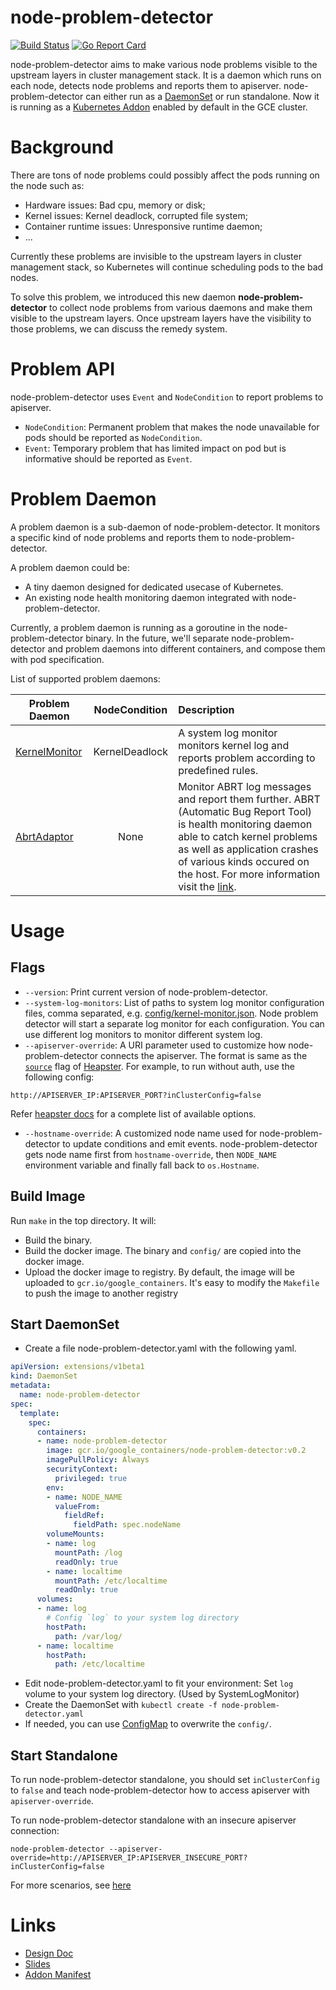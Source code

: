 # node-problem-detector
[![Build Status](https://travis-ci.org/kubernetes/node-problem-detector.svg?branch=master)](https://travis-ci.org/kubernetes/node-problem-detector)  [![Go Report Card](https://goreportcard.com/badge/github.com/kubernetes/node-problem-detector)](https://goreportcard.com/report/github.com/kubernetes/node-problem-detector)

node-problem-detector aims to make various node problems visible to the upstream
layers in cluster management stack.
It is a daemon which runs on each node, detects node
problems and reports them to apiserver.
node-problem-detector can either run as a
[DaemonSet](http://kubernetes.io/docs/admin/daemons/) or run standalone.
Now it is running as a
[Kubernetes Addon](https://github.com/kubernetes/kubernetes/tree/master/cluster/addons)
enabled by default in the GCE cluster.

# Background
There are tons of node problems could possibly affect the pods running on the
node such as:
* Hardware issues: Bad cpu, memory or disk;
* Kernel issues: Kernel deadlock, corrupted file system;
* Container runtime issues: Unresponsive runtime daemon;
* ...

Currently these problems are invisible to the upstream layers in cluster management
stack, so Kubernetes will continue scheduling pods to the bad nodes.

To solve this problem, we introduced this new daemon **node-problem-detector** to
collect node problems from various daemons and make them visible to the upstream
layers. Once upstream layers have the visibility to those problems, we can discuss the
remedy system.

# Problem API
node-problem-detector uses `Event` and `NodeCondition` to report problems to
apiserver.
* `NodeCondition`: Permanent problem that makes the node unavailable for pods should
be reported as `NodeCondition`.
* `Event`: Temporary problem that has limited impact on pod but is informative
should be reported as `Event`.

# Problem Daemon
A problem daemon is a sub-daemon of node-problem-detector. It monitors a specific
kind of node problems and reports them to node-problem-detector.

A problem daemon could be:
* A tiny daemon designed for dedicated usecase of Kubernetes.
* An existing node health monitoring daemon integrated with node-problem-detector.

Currently, a problem daemon is running as a goroutine in the node-problem-detector
binary. In the future, we'll separate node-problem-detector and problem daemons into
different containers, and compose them with pod specification.

List of supported problem daemons:

| Problem Daemon |  NodeCondition  | Description |
|----------------|:---------------:|:------------|
| [KernelMonitor](https://github.com/kubernetes/node-problem-detector/blob/master/config/kernel-monitor.json) | KernelDeadlock | A system log monitor monitors kernel log and reports problem according to predefined rules. |
| [AbrtAdaptor](https://github.com/kubernetes/node-problem-detector/blob/master/config/abrt-adaptor.json) | None | Monitor ABRT log messages and report them further. ABRT (Automatic Bug Report Tool) is health monitoring daemon able to catch kernel problems as well as application crashes of various kinds occured on the host. For more information visit the [link](https://github.com/abrt). |

# Usage
## Flags
* `--version`: Print current version of node-problem-detector.
* `--system-log-monitors`: List of paths to system log monitor configuration files, comma separated, e.g.
  [config/kernel-monitor.json](https://github.com/kubernetes/node-problem-detector/blob/master/config/kernel-monitor.json).
  Node problem detector will start a separate log monitor for each configuration. You can
  use different log monitors to monitor different system log.
* `--apiserver-override`: A URI parameter used to customize how node-problem-detector
connects the apiserver. The format is same as the
[`source`](https://github.com/kubernetes/heapster/blob/master/docs/source-configuration.md#kubernetes)
flag of [Heapster](https://github.com/kubernetes/heapster).
For example, to run without auth, use the following config:
```
http://APISERVER_IP:APISERVER_PORT?inClusterConfig=false
```
Refer [heapster docs](https://github.com/kubernetes/heapster/blob/master/docs/source-configuration.md#kubernetes) for a complete list of available options.
* `--hostname-override`: A customized node name used for node-problem-detector to update conditions and emit events. node-problem-detector gets node name first from `hostname-override`, then `NODE_NAME` environment variable and finally fall back to `os.Hostname`.

## Build Image
Run `make` in the top directory. It will:
* Build the binary.
* Build the docker image. The binary and `config/` are copied into the docker image.
* Upload the docker image to registry. By default, the image will be uploaded to
`gcr.io/google_containers`. It's easy to modify the `Makefile` to push the image
to another registry

## Start DaemonSet
* Create a file node-problem-detector.yaml with the following yaml.
```yaml
apiVersion: extensions/v1beta1
kind: DaemonSet
metadata:
  name: node-problem-detector
spec:
  template:
    spec:
      containers:
      - name: node-problem-detector
        image: gcr.io/google_containers/node-problem-detector:v0.2
        imagePullPolicy: Always
        securityContext:
          privileged: true
        env:
        - name: NODE_NAME
          valueFrom:
            fieldRef:
              fieldPath: spec.nodeName
        volumeMounts:
        - name: log
          mountPath: /log
          readOnly: true
        - name: localtime
          mountPath: /etc/localtime
          readOnly: true
      volumes:
      - name: log
        # Config `log` to your system log directory
        hostPath:
          path: /var/log/
      - name: localtime
        hostPath:
          path: /etc/localtime
```
* Edit node-problem-detector.yaml to fit your environment: Set `log` volume to your system log directory. (Used by SystemLogMonitor)
* Create the DaemonSet with `kubectl create -f node-problem-detector.yaml`
* If needed, you can use [ConfigMap](http://kubernetes.io/docs/user-guide/configmap/)
to overwrite the `config/`.

## Start Standalone
To run node-problem-detector standalone, you should set `inClusterConfig` to `false` and
teach node-problem-detector how to access apiserver with `apiserver-override`.

To run node-problem-detector standalone with an insecure apiserver connection:
```
node-problem-detector --apiserver-override=http://APISERVER_IP:APISERVER_INSECURE_PORT?inClusterConfig=false
```

For more scenarios, see [here](https://github.com/kubernetes/heapster/blob/master/docs/source-configuration.md#kubernetes)

# Links
* [Design Doc](https://docs.google.com/document/d/1cs1kqLziG-Ww145yN6vvlKguPbQQ0psrSBnEqpy0pzE/edit?usp=sharing)
* [Slides](https://docs.google.com/presentation/d/1bkJibjwWXy8YnB5fna6p-Ltiy-N5p01zUsA22wCNkXA/edit?usp=sharing)
* [Addon Manifest](https://github.com/kubernetes/kubernetes/tree/master/cluster/addons/node-problem-detector)
